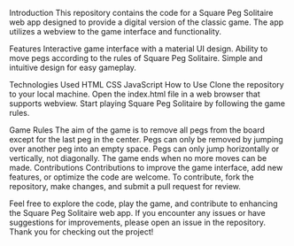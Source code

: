 Introduction
This repository contains the code for a Square Peg Solitaire web app designed to provide a digital version of the classic game. The app utilizes a webview to the game interface and functionality.

Features
Interactive game interface with a material UI design.
Ability to move pegs according to the rules of Square Peg Solitaire.
Simple and intuitive design for easy gameplay.

Technologies Used
HTML
CSS
JavaScript
How to Use
Clone the repository to your local machine.
Open the index.html file in a web browser that supports webview.
Start playing Square Peg Solitaire by following the game rules.

Game Rules
The aim of the game is to remove all pegs from the board except for the last peg in the center.
Pegs can only be removed by jumping over another peg into an empty space.
Pegs can only jump horizontally or vertically, not diagonally.
The game ends when no more moves can be made.
Contributions
Contributions to improve the game interface, add new features, or optimize the code are welcome. To contribute, fork the repository, make changes, and submit a pull request for review.

Feel free to explore the code, play the game, and contribute to enhancing the Square Peg Solitaire web app. If you encounter any issues or have suggestions for improvements, please open an issue in the repository. Thank you for checking out the project!

